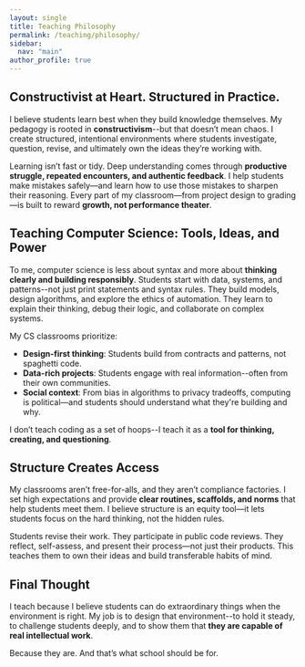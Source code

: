 ```yaml
---
layout: single
title: Teaching Philosophy
permalink: /teaching/philosophy/
sidebar:
  nav: "main"
author_profile: true
---
```


## Constructivist at Heart. Structured in Practice.

I believe students learn best when they build knowledge themselves. My pedagogy is rooted in **constructivism**--but that doesn’t mean chaos. I create structured, intentional environments where students investigate, question, revise, and ultimately own the ideas they’re working with.

Learning isn’t fast or tidy. Deep understanding comes through **productive struggle, repeated encounters, and authentic feedback**. I help students make mistakes safely—and learn how to use those mistakes to sharpen their reasoning. Every part of my classroom—from project design to grading—is built to reward **growth, not performance theater**.

## Teaching Computer Science: Tools, Ideas, and Power

To me, computer science is less about syntax and more about **thinking clearly and building responsibly**. Students start with data, systems, and patterns--not just print statements and syntax rules. They build models, design algorithms, and explore the ethics of automation. They learn to explain their thinking, debug their logic, and collaborate on complex systems.

My CS classrooms prioritize:
- **Design-first thinking**: Students build from contracts and patterns, not spaghetti code.
- **Data-rich projects**: Students engage with real information--often from their own communities.
- **Social context**: From bias in algorithms to privacy tradeoffs, computing is political—and students should understand what they're building and why.

I don’t teach coding as a set of hoops--I teach it as a **tool for thinking, creating, and questioning**.

## Structure Creates Access

My classrooms aren’t free-for-alls, and they aren’t compliance factories. I set high expectations and provide **clear routines, scaffolds, and norms** that help students meet them. I believe structure is an equity tool—it lets students focus on the hard thinking, not the hidden rules.

Students revise their work. They participate in public code reviews. They reflect, self-assess, and present their process—not just their products. This teaches them to own their ideas and build transferable habits of mind.

## Final Thought

I teach because I believe students can do extraordinary things when the environment is right. My job is to design that environment--to hold it steady, to challenge students deeply, and to show them that **they are capable of real intellectual work**.

Because they are. And that’s what school should be for.
